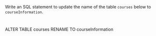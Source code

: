 Write an SQL statement to update the name of the table `courses` below to `courseInformation`.



<Editor lang="sql" dbName="students3-v2.db" focusTableAfterRun="courseInformation" type="exercise">
<code>

</code>

<solution>
ALTER TABLE courses
RENAME TO   courseInformation
</solution>
</Editor>